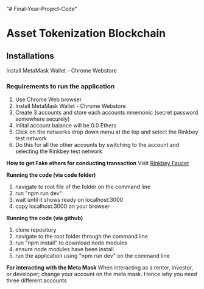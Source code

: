 "# Final-Year-Project-Code" 

# Asset Tokenization Blockchain

## Installations

Install MetaMask Wallet - Chrome Webstore

### Requirements to run the application
1. Use Chrome Web browser
2. Install MetaMask Wallet - Chrome Webstore
3. Create 3 accounts and store each accounts mnemonic (secret password somewhere securely)
4. Iniital account balance will be 0.0 Ethers
5. Click on the networks drop down menu at the top and select the Rinkbey test network
6. Do this for all the other accounts by switching to the account and selecting the Rinkbey test network

**How to get Fake ethers for conducting transaction**
Visit [Rinkbey Faucet](https://faucet.rinkeby.io/)

**Running the code (via code folder)**
1. navigate to root file of the folder on the command line
2. run "npm run dev"
3. wait until it shows ready on localhost:3000
4. copy localhost:3000 on your browser

**Running the code (via github)**
1. clone repository
2. navigate to the root folder through the command line
3. run "npm install" to download node modules
4. ensure node modules have been install
5. run the application using "npm run dev" on the command line 

**For interacting with the Meta Mask**
When interacting as a renter, investor, or developer; change your account on the meta mask. Hence why you need three different accounts
